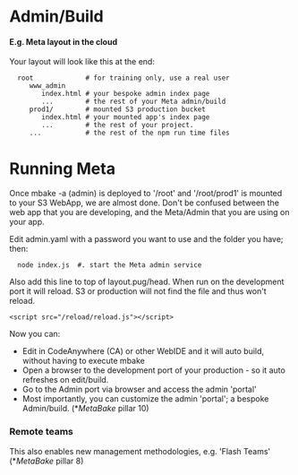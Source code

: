 # Admin/Build

#### E.g. Meta layout in the cloud

Your layout will look like this at the end:

      root             # for training only, use a real user
         www_admin
            index.html # your bespoke admin index page
            ...        # the rest of your Meta admin/build
         prod1/        # mounted S3 production bucket
            index.html # your mounted app's index page
            ...        # the rest of your project.
         ...           # the rest of the npm run time files

# Running Meta

Once mbake -a (admin) is deployed to '/root' and '/root/prod1' is mounted to your S3 WebApp, we are almost done. Don't be confused between the web app that you are developing, and the Meta/Admin that you are using on your app.

Edit admin.yaml with a password you want to use and the folder you have; then:

      node index.js  #. start the Meta admin service


Also add this line to top of layout.pug/head. When run on the development port it will reload. S3 or production will not find the file and thus won't reload.

    <script src="/reload/reload.js"></script>


Now you can:

- Edit in CodeAnywhere (CA) or other WebIDE and it will auto build, without having to execute mbake
- Open a browser to the development port of your production - so it auto refreshes on edit/build.
- Go to the Admin port via browser and access the admin 'portal'
- Most importantly, you can customize the admin 'portal'; a bespoke Admin/build. (*_MetaBake_ pillar 10)


### Remote teams

This also enables new management methodologies, e.g. 'Flash Teams' (*_MetaBake_ pillar 8)





